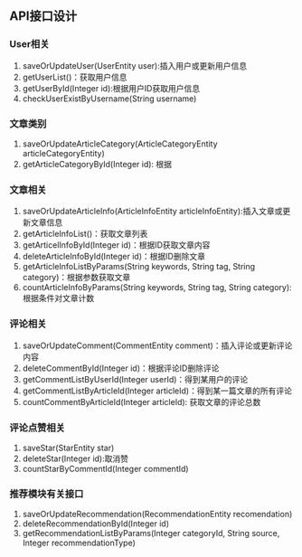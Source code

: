 ## API接口设计

### User相关

1. saveOrUpdateUser(UserEntity user):插入用户或更新用户信息
2. getUserList()：获取用户信息
3. getUserById(Integer id):根据用户ID获取用户信息
4. checkUserExistByUsername(String username)

### 文章类别

1. saveOrUpdateArticleCategory(ArticleCategoryEntity articleCategoryEntity)
2. getArticleCategoryById(Integer id): 根据

### 文章相关

1. saveOrUpdateArticleInfo(ArticleInfoEntity articleInfoEntity):插入文章或更新文章信息
2. getArticleInfoList()：获取文章列表
3. getArticelInfoById(Integer id)：根据ID获取文章内容
4. deleteArticleInfoById(Integer id)：根据ID删除文章
5. getArticleInfoListByParams(String keywords, String tag, String category)：根据参数获取文章
6. countArticleInfoByParams(String keywords, String tag, String category):根据条件对文章计数

### 评论相关

1. saveOrUpdateComment(CommentEntity comment)：插入评论或更新评论内容
2. deleteCommentById(Integer id)：根据评论ID删除评论
3. getCommentListByUserId(Integer userId)：得到某用户的评论
4. getCommentListByArticleId(Integer articleId)：得到某一篇文章的所有评论
5. countCommentByArticleId(Integer articleId): 获取文章的评论总数


### 评论点赞相关

1. saveStar(StarEntity star)
2. deleteStar(Integer id):取消赞
3. countStarByCommentId(Integer commentId)


### 推荐模块有关接口

1. saveOrUpdateRecommendation(RecommendationEntity recomendation)
2. deleteRecommendationById(Integer id)
3. getRecommendationListByParams(Integer categoryId, String source, Integer recommendationType)